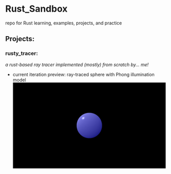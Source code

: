# Rust_Sandbox
repo for Rust learning, examples, projects, and practice  

## Projects: 
### rusty_tracer:
*a rust-based ray tracer implemented (mostly) from scratch by... me!*

- current iteration preview: ray-traced sphere with Phong illumination model
![Phong Illumination Model](./sandbox/rusty_tracer/output/image.png)
